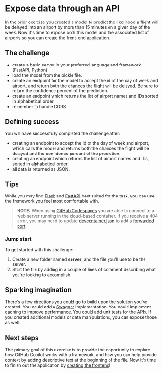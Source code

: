 # Expose data through an API

In the prior exercise you created a model to predict the likelihood a flight will be delayed into an airport by more than 15 minutes on a given day of the week. Now it's time to expose both this model and the associated list of airports so you can create the front-end application.

## The challenge
- create a basic server in your preferred language and framework (FastAPI, Python)
- load the model from the pickle file.
- create an endpoint for the model to accept the id of the day of week and airport, and return both the chances the flight will be delayed. Be sure to return the confidence percent of the prediction.
- create an endpoint which returns the list of airport names and IDs sorted in alphabetical order.
- remember to handle CORS

## Defining success

You will have successfully completed the challenge after:

- creating an endpoint to accept the id of the day of week and airport, which calls the model and returns both the chances the flight will be delayed and the confidence percent of the prediction.
- creating an endpoint which returns the list of airport names and IDs, sorted in alphabetical order.
- all data is returned as JSON.

## Tips

While you may find [Flask](https://flask.palletsprojects.com/en/2.3.x/) and [FastAPI](https://fastapi.tiangolo.com/) best suited for the task, you can use the framework you feel most comfortable with.

> **NOTE:** When using [GitHub Codespaces](https://docs.github.com/codespaces/overview) you are able to connect to a web server running in the cloud-based container. If you receive a 404 error, you may need to update [devcontainer.json](../.devcontainer/devcontainer.json) to add a [forwarded port](https://docs.github.com/en/codespaces/developing-in-codespaces/forwarding-ports-in-your-codespace#automatically-forwarding-a-port-1).

### Jump start

To get started with this challenge:

1. Create a new folder named **server**, and the file you'll use to be the server.
2. Start the file by adding in a couple of lines of comment describing what you're looking to accomplish.

## Sparking imagination

There's a few directions you could go to build upon the solution you've created. You could add a [Swagger](https://swagger.io/) implementation. You could implement caching to improve performance. You could add unit tests for the APIs. If you created additional models or data manipulations, you can expose those as well.

## Next steps

The primary goal of this exercise is to provide the opportunity to explore how GitHub Copilot works with a framework, and how you can help provide context by adding descriptive text at the beginning of the file. Now it's time to finish out the application by [creating the frontend](./3-create-frontend.md)!
